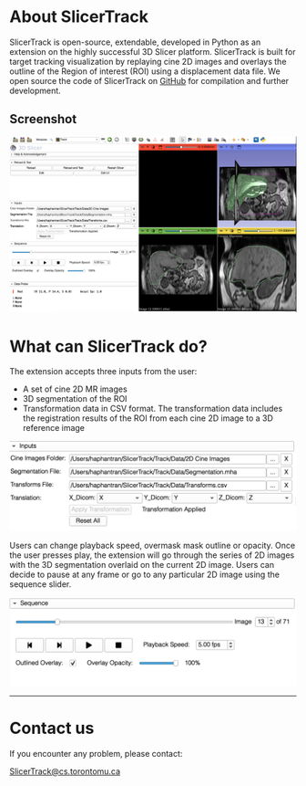 # About SlicerTrack

SlicerTrack is open-source, extendable, developed in Python as an extension on the highly successful 3D Slicer platform. SlicerTrack is built for target tracking visualization by replaying cine 2D images and overlays the outline of the Region of interest (ROI) using a displacement data file. We open source the code of SlicerTrack on [GitHub](https://github.com/laboratory-for-translational-medicine/SlicerTrack) for compilation and further development.

## Screenshot

![SlicerTrack Screenshot 1](resources/screenshots/ST1.png)

# What can SlicerTrack do?

The extension accepts three inputs from the user:

- A set of cine 2D MR images
- 3D segmentation of the ROI
- Transformation data in CSV format. The transformation data includes the registration results of the ROI from each cine 2D image to a 3D reference image

![Slicer Track Inputs](resources/screenshots/ST_inputs.png)

Users can change playback speed, overmask mask outline or opacity. Once the user presses play, the extension will go through the series of 2D images with the 3D segmentation overlaid on the current 2D image. Users can decide to pause at any frame or go to any particular 2D image using the sequence slider.

![SlicerTrack Media Control](resources/screenshots/ST_mediaControl.png)

---

# Contact us

If you encounter any problem, please contact:

[SlicerTrack@cs.torontomu.ca](mailto:SlicerTrack@cs.torontomu.ca)
